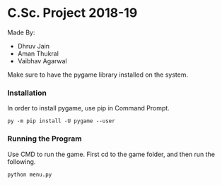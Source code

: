 # C.Sc. Project 2018-19
Made By:
- Dhruv Jain
- Aman Thukral
- Vaibhav Agarwal

Make sure to have the pygame library installed on the system.

### Installation
In order to install pygame, use pip in Command Prompt.
```
py -m pip install -U pygame --user
```

### Running the Program
Use CMD to run the game.
First cd to the game folder, and then run the following.
```
python menu.py
```

